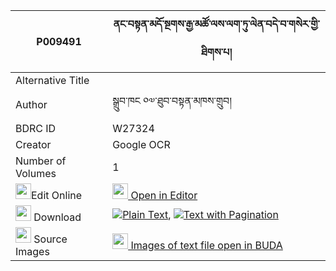 |P009491|ནང་བསྟན་མདོ་སྔགས་རྒྱ་མཚོ་ལས་ལག་ཏུ་ལེན་བདེ་བ་གསེར་གྱི་ཐིགས་པ། 
| --- | --- 
|Alternative Title |
|Author| སྒྲུབ་ཁང ༠༧་ཐུབ་བསྟན་མཁས་གྲུབ།
|BDRC ID | W27324
|Creator | Google OCR
|Number of Volumes| 1
|<img width="25" src="https://img.icons8.com/color/25/000000/edit-property.png">Edit Online| [<img width="25" src="https://avatars.githubusercontent.com/u/45091458?s=200&v=4"> Open in Editor](http://editor.openpecha.org/P009491)
|<img width="25" src="https://img.icons8.com/fluent/48/000000/download-2.png"/>  Download | [![](https://img.icons8.com/color/20/000000/txt.png)Plain Text](https://github.com/Openpecha/P009491/releases/download/v1/nangten_dongak_gyatso_la_sa_la_plain_P009491.zip), [![](https://img.icons8.com/color/20/000000/txt.png)Text with Pagination](https://github.com/Openpecha/P009491/releases/download/v1/nangten_dongak_gyatso_la_sa_la_pages_P009491.zip)
|<img width="25" src="https://img.icons8.com/plasticine/100/000000/pictures-folder.png"/>  Source Images | [<img width="25" src="https://library.bdrc.io/icons/BUDA-small.svg"> Images of text file open in BUDA](https://library.bdrc.io/show/bdr:W27324)